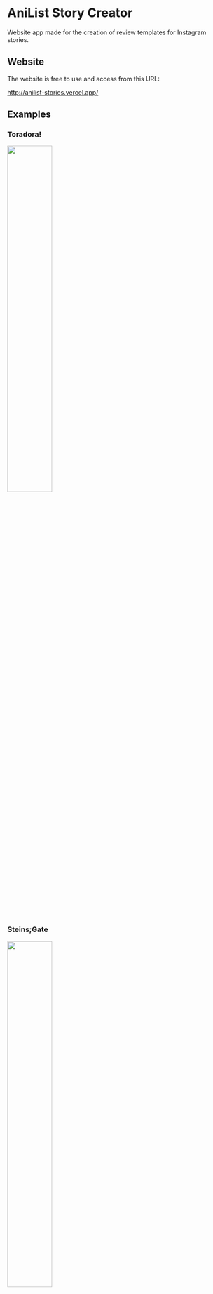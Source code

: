 # AniList Story Creator

Website app made for the creation of review templates for Instagram stories.

## Website

The website is free to use and access from this URL:

http://anilist-stories.vercel.app/

## Examples

### Toradora!

<img src="https://i.imgur.com/OuGRYKZ.png" width="45%" />

### Steins;Gate

<img src="https://i.imgur.com/XGB4nz6.png" width="45%" />

### Steins;Gate 0

<img src="https://i.imgur.com/aq2Eia6.png" width="45%" />

## How to use

The website is pretty simple, the only thing you need is to enter the Review ID and it will generate the template based on the info retrieved.

### Example URL

```
https://anilist.co/review/27630
```

In this case, the Review ID are the last numbers of the URL: ```27630```

Once you introduce those digits in the website, you'll see how it generates the template for the Instagram Story